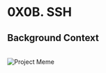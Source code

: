 <h1>0X0B. SSH</h1>

<h2>Background Context</h2><br>
<img src="https://github.com/SeunAkinbo/alx-system_engineering-devops/assets/36178371/ee867ef3-5b72-40fe-8c35-0ea80ecbc3cd" alt="Project Meme">
